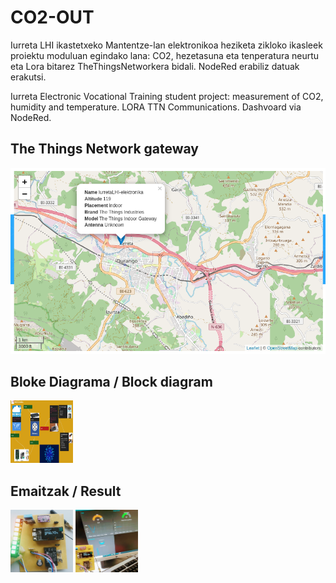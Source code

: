 # CO2-OUT
Iurreta LHI ikastetxeko Mantentze-lan elektronikoa heziketa zikloko ikasleek proiektu moduluan egindako lana: CO2, hezetasuna eta tenperatura neurtu eta Lora bitarez TheThingsNetworkera bidali. NodeRed erabiliz datuak erakutsi.

Iurreta Electronic Vocational Training student project: measurement of CO2, humidity and temperature. LORA TTN Communications. Dashvoard via NodeRed.

## The Things Network gateway

<img src="./mapa.png" style="max-width:100%;width:auto;height:auto; align:center">


## Bloke Diagrama / Block diagram 

<img src="./eskema.png" width="100" height="100">

## Emaitzak / Result
<img src="./plaka.jpeg" width="100" height="100">
<img src="./plakaNode.jpeg" width="100" height="100">
